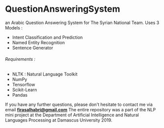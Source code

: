 # QuestionAnsweringSystem
an Arabic Question Answering System for The Syrian National Team.
Uses 3 Models : 
<ul>
  <li>Intent Classification and Prediction</li>
  <li>Named Entity Recognition</li>
  <li>Sentence Generator</li>
  </ul>
 
 <h6>Requirements :</h6>
 <ul>
  <li>NLTK : Natural Language Toolkit </li>
  <li>NumPy</li>
  <li>Tensorflow</li>
  <li>Scikit-Learn</li>
  <li>Pandas</li>
  </ul>
  
  
If you have any further questions, please don't hesitate to contact me via email <b>firasalhabri@gmail.com</b>
The entire repository was a part of the NLP mini project at the Department of Artificial Intelligence and Natural Languages Processing at Damascus University 2019.
